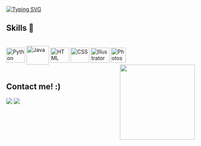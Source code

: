 
[![Typing SVG](https://readme-typing-svg.herokuapp.com?font=Roboto&weight=500&size=23&duration=5001&pause=1000&center=falso&vCenter=falso&repeat=verdadeiro&width=435&lines=Greetings!+Welcome+to+my+Github.;Jefferson+Souza%2C+A.K.A+Nanan.;I'm+a+technology+student;+and+graphic+design+enthusiast.+%E2%9C%8C)](https://git.io/typing-svg)


  
## Skills :rocket:
  
<div style="display: inline_block"><br>
  
  <img align="center" alt="Python" height="40" width="50" src="https://icongr.am/devicon/python-plain.svg?size=128&color=ffffff"/>
  
  <img align="center" alt="Java" height="50" width="60" src="https://icongr.am/devicon/java-plain.svg?size=128&color=ffffff" />

<img align="center" alt="HTML" height="40" width="50" src= "https://icongr.am/devicon/html5-plain.svg?size=128&color=ffffff"/>

 <img align="center" alt="CSS" height="40" width="50" src="https://icongr.am/devicon/css3-plain.svg?size=128&color=ffffff"/>

   <img align="center" alt="Illustrator" height="40" width="50"  src="https://icongr.am/devicon/illustrator-plain.svg?size=128&color=ffffff" />
   
 
 <img align="center" alt="Photoshop" height="40" widht="50" src="https://icongr.am/devicon/photoshop-plain.svg?size=128&color=ffffff" />
 
  
  
  <img align="right" src="https://icongr.am/simple/adobephotoshop.svg?size=128&color=ffffff&colored=false" width="200px">
  
</div>
 
<br>
 
## Contact me! :)
 
<div> 
  <a href = "mailto:Jeffersonfeitosa64@gmail.com"><img src="https://img.shields.io/badge/Gmail-D14836?style=for-the-badge&logo=gmail&logoColor=white" target="_blank"></a>
  <a href="https://www.linkedin.com/in/jefferson-feitosa-5aa974255" target="_blank"><img src="https://img.shields.io/badge/-LinkedIn-%230077B5?style=for-the-badge&logo=linkedin&logoColor=white" target="_blank"></a> 
